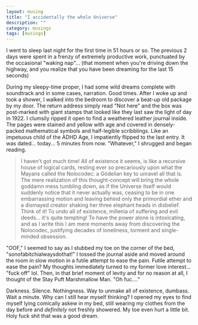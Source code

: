 ```yaml
---
layout: musing
title: "I accidentally the whole Universe"
description: ""
category: musings
tags: [musings]
---
```


I went to sleep last night for the first time in 51 hours or so. The previous 2
days were spent in a frenzy of extremely productive work, punctuated by the
occasional "waking nap"... (that moment when you're driving down the highway,
and you realize that you have been dreaming for the last 15 seconds)

During my sleepy-time proper, I had some wild dreams complete with soundtrack
and in some cases, narration. Good times. After I woke up and took a shower, I
walked into the bedroom to discover a beat-up old package by my door. The return
address simply read "Not here" and the box was post-marked with giant stamps
that looked like they last saw the light of day in 1922. I clumsily ripped it
open to find a weathered leather journal inside. The pages were stained and
yellow with age and covered in densely-packed mathematical symbols and
half-legible scribblings. Like an impetuous child of the ADHD Age, I
impatiently flipped to the last entry. It was dated... today... 5 minutes from
now. "Whatever," I shrugged and began reading.

> I haven't got much time! All of existence it seems, is like a recursive house
> of logical cards, resting ever so precariously upon what the Mayans called the
> Nolocodec: a Gödelian key to unravel all that is. The mere realization of this
> thought-concept will bring the whole goddamn mess tumbling down, as if the
> Universe itself would suddenly notice that it never actually was, ceasing to be
> in one embarrassing motion and leaving behind only the primordial ether and a
> dismayed creator shaking her three elephant heads in disbelief. Think of it! To
> undo all of existence, millenia of suffering and evil deeds... it's quite
> tempting! To have the power alone is intoxicating, and as I write this I am mere
> moments away from discovering the Nolocodec, justifying decades of loneliness,
> torment and single-minded obsession.

"OOF," I seemed to say as I stubbed my toe on the corner of the bed,
"sonofabitchialwaysdothat!" I tossed the journal aside and moved around the room
in slow motion in a futile attempt to ease the pain. Futile attempt to ease the
pain? My thoughts immediately turned to my former love interest... "fuck off" lol.
Then, in that brief moment of levity and for no reason
at all, I thought of the Stay Puft Marshmallow Man. "Oh fuc...."

Darkness. Silence. Nothingness. Way to unmake all of existence, dumbass. Wait a
minute. Why can I still hear myself thinking? I opened my eyes to find myself
lying comically askew in my bed, still wearing my clothes from the day before
and _definitely_ not freshly showered. My toe even hurt a little bit. Holy fuck
shit that was a good dream.
